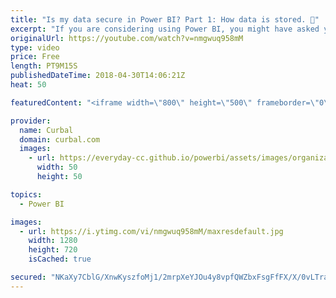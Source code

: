 ```yaml
---
title: "Is my data secure in Power BI? Part 1: How data is stored. 🔐"
excerpt: "If you are considering using Power BI, you might have asked yourself: Is my data secure in Power BI?  That is what we are going to talk about on this video: We will discuss the different methods available for you to get data in Power BI.  We will then discuss two critical topics:  What is data in transit?"
originalUrl: https://youtube.com/watch?v=nmgwuq958mM
type: video
price: Free
length: PT9M15S
publishedDateTime: 2018-04-30T14:06:21Z
heat: 50

featuredContent: "<iframe width=\"800\" height=\"500\" frameborder=\"0\" src=\"https://www.youtube.com/embed/nmgwuq958mM\" allow=\"accelerometer; autoplay; encrypted-media; gyroscope; picture-in-picture\" allowfullscreen></iframe>"

provider:
  name: Curbal
  domain: curbal.com
  images:
    - url: https://everyday-cc.github.io/powerbi/assets/images/organizations/curbal.com-50x50.jpg
      width: 50
      height: 50

topics:
  - Power BI

images:
  - url: https://i.ytimg.com/vi/nmgwuq958mM/maxresdefault.jpg
    width: 1280
    height: 720
    isCached: true

secured: "NKaXy7CblG/XnwKyszfoMj1/2mrpXeYJOu4y8vpfQWZbxFsgFfFX/X/0vLTralyw25wMzp0ftUAYg5ecvTiOBBjk9cmVDVblTMjHGVVPEzYfMR+v6cjUrpIVVwxafPSx7xAZ1cALPP3xjdxRu0HYxLZDqbMXrcoMFVwyu2L1XNByfd5vzECHeFAZA0XpjAx006IlVeuK1xY9UT28ixaP3kVKQ82XmE4+4BA7NSbe5fGuqhUIJgvzS8rPzFncD8OMKp10pscBmd1WvLoj4b7FZFMTreuzmn4knOtIsnKGM4Cw+/HiMN6xSL+l6BE+Z6T5d6KmbOjJXPtT3N/Z09k2OmNQgOu41D9CajZQfa1V73g2TBw3nnsY9bBCP14zczFD+8i87015WYhMqOuaxQK/ogCfDUXe6khRkOgC7QKbrGQ=;Nvoq5vwKw5L2CjWELu9cmA=="
---
```


